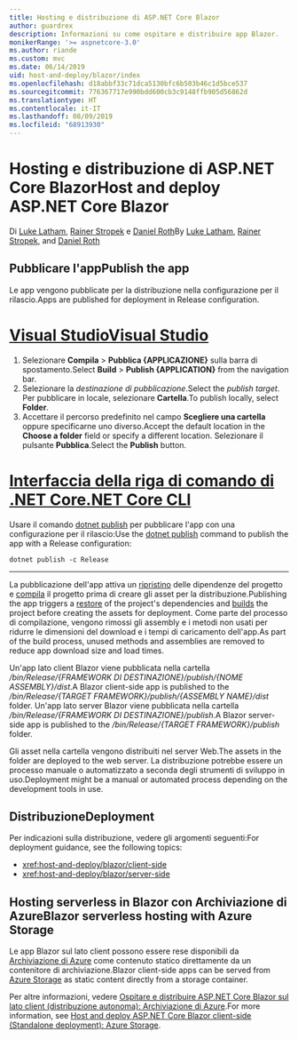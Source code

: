 ```yaml
---
title: Hosting e distribuzione di ASP.NET Core Blazor
author: guardrex
description: Informazioni su come ospitare e distribuire app Blazor.
monikerRange: '>= aspnetcore-3.0'
ms.author: riande
ms.custom: mvc
ms.date: 06/14/2019
uid: host-and-deploy/blazor/index
ms.openlocfilehash: d18abbf33c71dca5130bfc6b503b46c1d5bce537
ms.sourcegitcommit: 776367717e990bdd600cb3c9148ffb905d56862d
ms.translationtype: HT
ms.contentlocale: it-IT
ms.lasthandoff: 08/09/2019
ms.locfileid: "68913930"
---
```

# <a name="host-and-deploy-aspnet-core-blazor"></a><span data-ttu-id="90e57-103">Hosting e distribuzione di ASP.NET Core Blazor</span><span class="sxs-lookup"><span data-stu-id="90e57-103">Host and deploy ASP.NET Core Blazor</span></span>

<span data-ttu-id="90e57-104">Di [Luke Latham](https://github.com/guardrex), [Rainer Stropek](https://www.timecockpit.com) e [Daniel Roth](https://github.com/danroth27)</span><span class="sxs-lookup"><span data-stu-id="90e57-104">By [Luke Latham](https://github.com/guardrex), [Rainer Stropek](https://www.timecockpit.com), and [Daniel Roth](https://github.com/danroth27)</span></span>

## <a name="publish-the-app"></a><span data-ttu-id="90e57-105">Pubblicare l'app</span><span class="sxs-lookup"><span data-stu-id="90e57-105">Publish the app</span></span>

<span data-ttu-id="90e57-106">Le app vengono pubblicate per la distribuzione nella configurazione per il rilascio.</span><span class="sxs-lookup"><span data-stu-id="90e57-106">Apps are published for deployment in Release configuration.</span></span>

# <a name="visual-studiotabvisual-studio"></a>[<span data-ttu-id="90e57-107">Visual Studio</span><span class="sxs-lookup"><span data-stu-id="90e57-107">Visual Studio</span></span>](#tab/visual-studio)

1. <span data-ttu-id="90e57-108">Selezionare **Compila** > **Pubblica {APPLICAZIONE}** sulla barra di spostamento.</span><span class="sxs-lookup"><span data-stu-id="90e57-108">Select **Build** > **Publish {APPLICATION}** from the navigation bar.</span></span>
1. <span data-ttu-id="90e57-109">Selezionare la *destinazione di pubblicazione*.</span><span class="sxs-lookup"><span data-stu-id="90e57-109">Select the *publish target*.</span></span> <span data-ttu-id="90e57-110">Per pubblicare in locale, selezionare **Cartella**.</span><span class="sxs-lookup"><span data-stu-id="90e57-110">To publish locally, select **Folder**.</span></span>
1. <span data-ttu-id="90e57-111">Accettare il percorso predefinito nel campo **Scegliere una cartella** oppure specificarne uno diverso.</span><span class="sxs-lookup"><span data-stu-id="90e57-111">Accept the default location in the **Choose a folder** field or specify a different location.</span></span> <span data-ttu-id="90e57-112">Selezionare il pulsante **Pubblica**.</span><span class="sxs-lookup"><span data-stu-id="90e57-112">Select the **Publish** button.</span></span>

# <a name="net-core-clitabnetcore-cli"></a>[<span data-ttu-id="90e57-113">Interfaccia della riga di comando di .NET Core</span><span class="sxs-lookup"><span data-stu-id="90e57-113">.NET Core CLI</span></span>](#tab/netcore-cli)

<span data-ttu-id="90e57-114">Usare il comando [dotnet publish](/dotnet/core/tools/dotnet-publish) per pubblicare l'app con una configurazione per il rilascio:</span><span class="sxs-lookup"><span data-stu-id="90e57-114">Use the [dotnet publish](/dotnet/core/tools/dotnet-publish) command to publish the app with a Release configuration:</span></span>

```console
dotnet publish -c Release
```

---

<span data-ttu-id="90e57-115">La pubblicazione dell'app attiva un [ripristino](/dotnet/core/tools/dotnet-restore) delle dipendenze del progetto e [compila](/dotnet/core/tools/dotnet-build) il progetto prima di creare gli asset per la distribuzione.</span><span class="sxs-lookup"><span data-stu-id="90e57-115">Publishing the app triggers a [restore](/dotnet/core/tools/dotnet-restore) of the project's dependencies and [builds](/dotnet/core/tools/dotnet-build) the project before creating the assets for deployment.</span></span> <span data-ttu-id="90e57-116">Come parte del processo di compilazione, vengono rimossi gli assembly e i metodi non usati per ridurre le dimensioni del download e i tempi di caricamento dell'app.</span><span class="sxs-lookup"><span data-stu-id="90e57-116">As part of the build process, unused methods and assemblies are removed to reduce app download size and load times.</span></span>

<span data-ttu-id="90e57-117">Un'app lato client Blazor viene pubblicata nella cartella */bin/Release/{FRAMEWORK DI DESTINAZIONE}/publish/{NOME ASSEMBLY}/dist*.</span><span class="sxs-lookup"><span data-stu-id="90e57-117">A Blazor client-side app is published to the */bin/Release/{TARGET FRAMEWORK}/publish/{ASSEMBLY NAME}/dist* folder.</span></span> <span data-ttu-id="90e57-118">Un'app lato server Blazor viene pubblicata nella cartella */bin/Release/{FRAMEWORK DI DESTINAZIONE}/publish*.</span><span class="sxs-lookup"><span data-stu-id="90e57-118">A Blazor server-side app is published to the */bin/Release/{TARGET FRAMEWORK}/publish* folder.</span></span>

<span data-ttu-id="90e57-119">Gli asset nella cartella vengono distribuiti nel server Web.</span><span class="sxs-lookup"><span data-stu-id="90e57-119">The assets in the folder are deployed to the web server.</span></span> <span data-ttu-id="90e57-120">La distribuzione potrebbe essere un processo manuale o automatizzato a seconda degli strumenti di sviluppo in uso.</span><span class="sxs-lookup"><span data-stu-id="90e57-120">Deployment might be a manual or automated process depending on the development tools in use.</span></span>

## <a name="deployment"></a><span data-ttu-id="90e57-121">Distribuzione</span><span class="sxs-lookup"><span data-stu-id="90e57-121">Deployment</span></span>

<span data-ttu-id="90e57-122">Per indicazioni sulla distribuzione, vedere gli argomenti seguenti:</span><span class="sxs-lookup"><span data-stu-id="90e57-122">For deployment guidance, see the following topics:</span></span>

* <xref:host-and-deploy/blazor/client-side>
* <xref:host-and-deploy/blazor/server-side>

## <a name="blazor-serverless-hosting-with-azure-storage"></a><span data-ttu-id="90e57-123">Hosting serverless in Blazor con Archiviazione di Azure</span><span class="sxs-lookup"><span data-stu-id="90e57-123">Blazor serverless hosting with Azure Storage</span></span>

<span data-ttu-id="90e57-124">Le app Blazor sul lato client possono essere rese disponibili da [Archiviazione di Azure](https://azure.microsoft.com/services/storage/) come contenuto statico direttamente da un contenitore di archiviazione.</span><span class="sxs-lookup"><span data-stu-id="90e57-124">Blazor client-side apps can be served from [Azure Storage](https://azure.microsoft.com/services/storage/) as static content directly from a storage container.</span></span>

<span data-ttu-id="90e57-125">Per altre informazioni, vedere [Ospitare e distribuire ASP.NET Core Blazor sul lato client (distribuzione autonoma): Archiviazione di Azure](xref:host-and-deploy/blazor/client-side#azure-storage).</span><span class="sxs-lookup"><span data-stu-id="90e57-125">For more information, see [Host and deploy ASP.NET Core Blazor client-side (Standalone deployment): Azure Storage](xref:host-and-deploy/blazor/client-side#azure-storage).</span></span>
